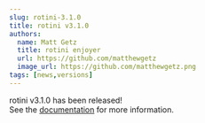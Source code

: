 ```yaml
---
slug: rotini-3.1.0
title: rotini v3.1.0
authors:
  name: Matt Getz
  title: rotini enjoyer
  url: https://github.com/matthewgetz
  image_url: https://github.com/matthewgetz.png
tags: [news,versions]
---
```


rotini v3.1.0 has been released!  
See the [documentation](/docs/3.1.4) for more information.  
